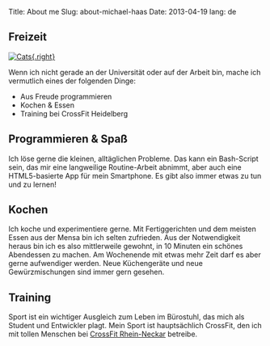 Title: About me
Slug: about-michael-haas
Date: 2013-04-19
lang: de


Freizeit
----------

[![Cats](|filename|/images/mh-cats-200.jpg){.right}](|filename|/images/mh-cats.jpg)

Wenn ich nicht gerade an der Universität oder auf der Arbeit bin, mache ich vermutlich
eines der folgenden Dinge:

* Aus Freude programmieren
* Kochen & Essen
* Training bei CrossFit Heidelberg


Programmieren & Spaß
-------------------
Ich löse gerne die kleinen, alltäglichen Probleme.
Das kann ein Bash-Script sein, das mir eine langweilige Routine-Arbeit abnimmt,
aber auch eine HTML5-basierte App für mein Smartphone.
Es gibt also immer etwas zu tun und zu lernen!

Kochen
-------
Ich koche und experimentiere gerne. Mit Fertiggerichten und dem meisten
Essen aus der Mensa bin ich selten zufrieden. Aus der Notwendigkeit heraus 
bin ich es also mittlerweile gewohnt, in 10 Minuten ein schönes
Abendessen zu machen. Am Wochenende mit etwas mehr Zeit darf es aber gerne
aufwendiger werden.
Neue Küchengeräte und neue Gewürzmischungen sind immer gern gesehen.

Training
----------------------
Sport ist ein wichtiger Ausgleich zum Leben im Bürostuhl, das mich als
Student und Entwickler plagt. Mein Sport ist hauptsächlich CrossFit,
den ich mit tollen Menschen bei
[CrossFit Rhein-Neckar](http://www.crossfit-rhein-neckar.de/) betreibe.



